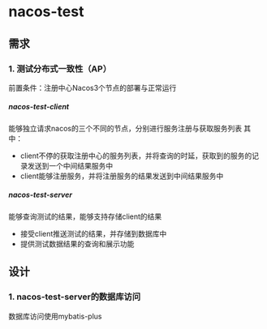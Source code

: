 # nacos-test

## 需求
### 1. 测试分布式一致性（AP）
前置条件：注册中心Nacos3个节点的部署与正常运行
##### nacos-test-client 
能够独立请求nacos的三个不同的节点，分别进行服务注册与获取服务列表
其中：
- client不停的获取注册中心的服务列表，并将查询的时延，获取到的服务的记录发送到一个中间结果服务中
- client能够注册服务，并将注册服务的结果发送到中间结果服务中
##### nacos-test-server 
能够查询测试的结果，能够支持存储client的结果
- 接受client推送测试的结果，并存储到数据库中
- 提供测试数据结果的查询和展示功能

## 设计
### 1. nacos-test-server的数据库访问
数据库访问使用mybatis-plus

